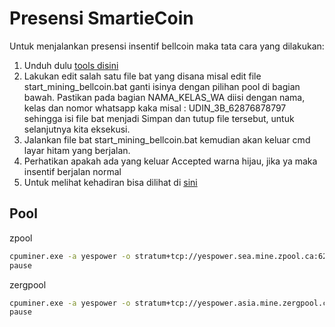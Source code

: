 # Presensi SmartieCoin

Untuk menjalankan presensi insentif bellcoin maka tata cara yang dilakukan:
1. Unduh dulu [tools disini](https://github.com/cpu-pool/cpuminer-opt-yespowersugar-sugarchain/releases)
2. Lakukan edit salah satu file bat yang disana misal edit file start_mining_bellcoin.bat ganti isinya dengan pilihan pool di bagian bawah.
   Pastikan pada bagian NAMA_KELAS_WA diisi dengan nama, kelas dan nomor whatsapp kaka misal : UDIN_3B_62876878797 sehingga isi file bat menjadi
   Simpan dan tutup file tersebut, untuk selanjutnya kita eksekusi.
4. Jalankan file bat start_mining_bellcoin.bat kemudian akan keluar cmd layar hitam yang berjalan.
5. Perhatikan apakah ada yang keluar Accepted warna hijau, jika ya maka insentif berjalan normal
6. Untuk melihat kehadiran bisa dilihat di [sini](https://nomp.mofumofu.me/workers/bbomXCDrC8NRCczeF7JNQLrHtbWmtTU1V6)

## Pool

zpool
```sh
cpuminer.exe -a yespower -o stratum+tcp://yespower.sea.mine.zpool.ca:6234 -u SWjjQVQjgGC4yPo3kQhkCkUQ6p15ZDtL37 -p NAMA_KELAS_WA,c=SMT,zap=SMT
pause
```

zergpool
```sh
cpuminer.exe -a yespower -o stratum+tcp://yespower.asia.mine.zergpool.com:6533 -u SWjjQVQjgGC4yPo3kQhkCkUQ6p15ZDtL37 -p c=SMT,mc=SMT,ID=NAMA_KELAS_WA
pause
```
